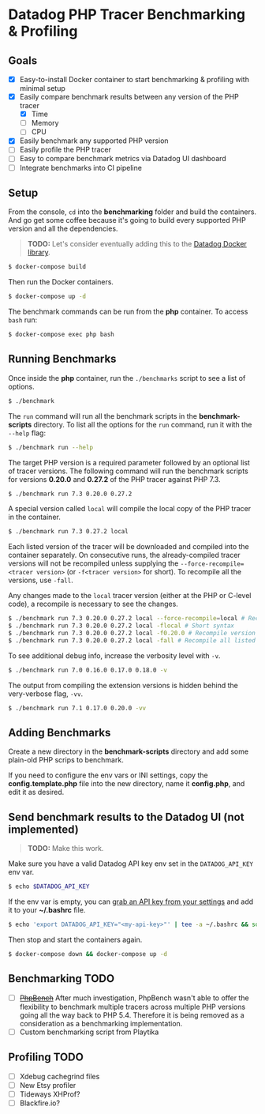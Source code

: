 # Datadog PHP Tracer Benchmarking & Profiling

## Goals

- [x] Easy-to-install Docker container to start benchmarking & profiling with minimal setup
- [x] Easily compare benchmark results between any version of the PHP tracer
  + [x] Time
  + [ ] Memory
  + [ ] CPU
- [x] Easily benchmark any supported PHP version
- [ ] Easily profile the PHP tracer
- [ ] Easy to compare benchmark metrics via Datadog UI dashboard
- [ ] Integrate benchmarks into CI pipeline

## Setup

From the console, `cd` into the **benchmarking** folder and build the containers. And go get some coffee because it's going to build every supported PHP version and all the dependencies.

> **TODO:** Let's consider eventually adding this to the [Datadog Docker library](https://github.com/DataDog/docker-library).

```bash
$ docker-compose build
```

Then run the Docker containers.

```bash
$ docker-compose up -d
```

The benchmark commands can be run from the **php** container. To access `bash` run:

```bash
$ docker-compose exec php bash
```

## Running Benchmarks

Once inside the **php** container, run the `./benchmarks` script to see a list of options.

```bash
$ ./benchmark
```

The `run` command will run all the benchmark scripts in the **benchmark-scripts** directory. To list all the options for the `run` command, run it with the `--help` flag:

```bash
$ ./benchmark run --help
```

The target PHP version is a required parameter followed by an optional list of tracer versions. The following command will run the benchmark scripts for versions **0.20.0** and **0.27.2** of the PHP tracer against PHP 7.3.

```bash
$ ./benchmark run 7.3 0.20.0 0.27.2
```

A special version called `local` will compile the local copy of the PHP tracer in the container.

```bash
$ ./benchmark run 7.3 0.27.2 local
```

Each listed version of the tracer will be downloaded and compiled into the container separately. On consecutive runs, the already-compiled tracer versions will not be recompiled unless supplying the `--force-recompile=<tracer version>` (or `-f<tracer version>` for short). To recompile all the versions, use `-fall`.

Any changes made to the `local` tracer version (either at the PHP or C-level code), a recompile is necessary to see the changes.

```bash
$ ./benchmark run 7.3 0.20.0 0.27.2 local --force-recompile=local # Recompile only the local version
$ ./benchmark run 7.3 0.20.0 0.27.2 local -flocal # Short syntax
$ ./benchmark run 7.3 0.20.0 0.27.2 local -f0.20.0 # Recompile version 0.20.0
$ ./benchmark run 7.3 0.20.0 0.27.2 local -fall # Recompile all listed versions
```

To see additional debug info, increase the verbosity level with `-v`.

```bash
$ ./benchmark run 7.0 0.16.0 0.17.0 0.18.0 -v
```

The output from compiling the extension versions is hidden behind the very-verbose flag, `-vv`.

```bash
$ ./benchmark run 7.1 0.17.0 0.20.0 -vv
```

## Adding Benchmarks

Create a new directory in the **benchmark-scripts** directory and add some plain-old PHP scrips to benchmark.

If you need to configure the env vars or INI settings, copy the **config.template.php** file into the new directory, name it **config.php**, and edit it as desired.

## Send benchmark results to the Datadog UI (not implemented)

> **TODO:** Make this work.

Make sure you have a valid Datadog API key env set in the `DATADOG_API_KEY` env var.

```bash
$ echo $DATADOG_API_KEY
```

If the env var is empty, you can [grab an API key from your settings](https://app.datadoghq.com/account/settings#api) and add it to your **~/.bashrc** file.

```bash
$ echo 'export DATADOG_API_KEY="<my-api-key>"' | tee -a ~/.bashrc && source ~/.bashrc
```

Then stop and start the containers again.

```bash
$ docker-compose down && docker-compose up -d
```

## Benchmarking TODO

- [ ] ~~[PhpBench](https://github.com/phpbench/phpbench)~~ After much investigation, PhpBench wasn't able to offer the flexibility to benchmark multiple tracers across multiple PHP versions going all the way back to PHP 5.4. Therefore it is being removed as a consideration as a benchmarking implementation.
- [ ] Custom benchmarking script from Playtika

## Profiling TODO

- [ ] Xdebug cachegrind files
- [ ] New Etsy profiler
- [ ] Tideways XHProf?
- [ ] Blackfire.io?
